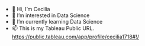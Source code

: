 - 👋 Hi, I’m Cecilia
- 👀 I’m interested in Data Science
- 🌱 I’m currently learning Data Science
- 📫 This is my Tableau Public URL. https://public.tableau.com/app/profile/cecilia1718#!/
